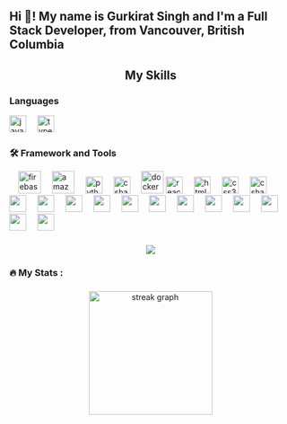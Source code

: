 <h2 align="left">Hi 👋!
  My name is Gurkirat Singh and I'm a Full Stack Developer, from Vancouver, British Columbia</h2>

###

<!--<div align="center">
  <img src="https://github-readme-stats.vercel.app/api?username=GurkiratSingh111&hide_title=false&hide_rank=false&show_icons=true&include_all_commits=true&count_private=true&disable_animations=false&theme=dracula&locale=en&hide_border=false" height="150" alt="stats graph"  />
  <img src="https://github-readme-stats.vercel.app/api/top-langs?username=GurkiratSingh111&locale=en&hide_title=false&layout=compact&card_width=320&langs_count=5&theme=dracula&hide_border=false" height="150" alt="languages graph"  />
</div>-->

###
<h2 align="center">My Skills</h3>

<h3>Languages</h3>
<div align="left"></div>
 <img src="https://cdn.jsdelivr.net/gh/devicons/devicon/icons/javascript/javascript-original.svg" height="30" alt="javascript logo"  />
 <img width="12" />
 <img src="https://cdn.jsdelivr.net/gh/devicons/devicon/icons/typescript/typescript-original.svg" height="30" alt="typescript logo" />
 <img width="12" />
<div>
  
</div>

###
<h3 align="left">🛠 Framework and Tools</h3>

<div align="left">
<!--    <img src="https://cdn.jsdelivr.net/gh/devicons/devicon/icons/go/go-original-wordmark.svg" height="40" alt="go logo"  />
  <img width="12" /> -->
<!--   <img src="https://cdn.jsdelivr.net/gh/devicons/devicon/icons/rust/rust-plain.svg" height="40" alt="rust logo"  /> -->
  <img width="12" />
<!--   <img src="https://cdn.jsdelivr.net/gh/devicons/devicon/icons/ruby/ruby-plain-wordmark.svg" height="40" alt="ruby logo"  />
  <img width="12" /> -->
<!--   <img src="https://cdn.jsdelivr.net/gh/devicons/devicon/icons/dot-net/dot-net-plain-wordmark.svg" height="40" alt="dot-net logo"  />
  <img width="12" /> -->
  <img src="https://cdn.jsdelivr.net/gh/devicons/devicon/icons/firebase/firebase-plain-wordmark.svg" height="40" alt="firebase logo"  />
  <img width="12" />
  <img src="https://cdn.jsdelivr.net/gh/devicons/devicon/icons/amazonwebservices/amazonwebservices-original.svg" height="40" alt="amazonwebservices logo"  />
  <img width="12" />
  <img src="https://cdn.jsdelivr.net/gh/devicons/devicon/icons/python/python-original.svg" height="30" alt="python logo"  />
  <img width="12" />
  <img src="https://cdn.jsdelivr.net/gh/devicons/devicon/icons/csharp/csharp-original.svg" height="30" alt="csharp logo"  />
  <img width="12" />
<!--   <img src="https://cdn.jsdelivr.net/gh/devicons/devicon/icons/circleci/circleci-plain.svg" height="40" alt="circleci logo"  />
  <img width="12" /> -->
<!--   <img src="https://cdn.jsdelivr.net/gh/devicons/devicon/icons/kubernetes/kubernetes-plain.svg" height="40" alt="kubernetes logo"  />
  <img width="12" /> -->
  <img src="https://cdn.jsdelivr.net/gh/devicons/devicon/icons/docker/docker-plain-wordmark.svg" height="40" alt="docker logo"  />
  
  <img src="https://cdn.jsdelivr.net/gh/devicons/devicon/icons/react/react-original.svg" height="30" alt="react logo"  />
  <img width="12" />
  <img src="https://cdn.jsdelivr.net/gh/devicons/devicon/icons/html5/html5-original.svg" height="30" alt="html5 logo"  />
  <img width="12" />
  <img src="https://cdn.jsdelivr.net/gh/devicons/devicon/icons/css3/css3-original.svg" height="30" alt="css3 logo"  />
  <img width="12" />
  <img src="https://cdn.jsdelivr.net/gh/devicons/devicon/icons/c++/c++-original.svg" height="30" alt="csharp logo"  />
  <img width="12" />
  <img src="https://cdn.jsdelivr.net/gh/devicons/devicon@latest/icons/bootstrap/bootstrap-original.svg"   height="30"/>
  <img width="12" />
  <img src="https://cdn.jsdelivr.net/gh/devicons/devicon@latest/icons/c/c-original.svg"   height="30"/>
  <img width="12" />
  <img src="https://cdn.jsdelivr.net/gh/devicons/devicon@latest/icons/react/react-original-wordmark.svg"  height="30" />
  <img width="12" />
  <img src="https://cdn.jsdelivr.net/gh/devicons/devicon@latest/icons/tensorflow/tensorflow-original.svg"   height="30"/>
  <img width="12" />
  <img src="https://cdn.jsdelivr.net/gh/devicons/devicon@latest/icons/keras/keras-original-wordmark.svg"  height="30" />
  <img width="12" />
  <img src="https://cdn.jsdelivr.net/gh/devicons/devicon@latest/icons/nodejs/nodejs-original-wordmark.svg"  height="30" />
  <img width="12" />
  <img src="https://cdn.jsdelivr.net/gh/devicons/devicon@latest/icons/express/express-original-wordmark.svg"  height="30"/>
  <img width="12" />
  <img src="https://cdn.jsdelivr.net/gh/devicons/devicon@latest/icons/mongodb/mongodb-plain-wordmark.svg"  height="30"/>
  <img width="12" />
  <img src="https://cdn.jsdelivr.net/gh/devicons/devicon@latest/icons/postgresql/postgresql-original-wordmark.svg" height="30" />
  <img width="12" />
  <img src="https://cdn.jsdelivr.net/gh/devicons/devicon@latest/icons/numpy/numpy-original-wordmark.svg" height="30" />
  <img width="12" />
  <img src="https://cdn.jsdelivr.net/gh/devicons/devicon@latest/icons/pandas/pandas-original-wordmark.svg"  height="30"/>
  <img width="12" />
  <img src="https://cdn.jsdelivr.net/gh/devicons/devicon@latest/icons/googlecloud/googlecloud-original-wordmark.svg" height="30" />     
</div>



###

<div align="center">
  <img src="https://visitor-badge.laobi.icu/badge?page_id=GurkiratSingh111&"  />
</div>





<h3 align="left">🔥   My Stats :</h3>

###

<div align="center">
  <img src="https://streak-stats.demolab.com?user=GurkiratSingh111&locale=en&mode=daily&theme=dark&hide_border=false&border_radius=5&order=3" height="220" alt="streak graph"  />
</div>


